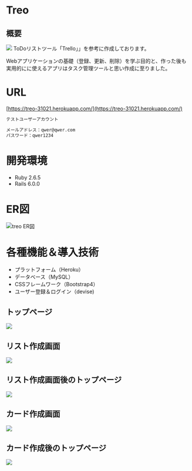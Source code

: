 # Treo

## 概要
![](https://i.gyazo.com/7939cb0b3f52dfc112a75294fbe4aba0.png)
ToDoリストツール「Trello」」を参考に作成しております。

Webアプリケーションの基礎（登録、更新、削除）を学ぶ目的と、作った後も実用的にに使えるアプリはタスク管理ツールと思い作成に至りました。


# URL

[https://treo-31021.herokuapp.com/](https://treo-31021.herokuapp.com/)

```HTML
テストユーザーアカウント

メールアドレス：qwer@qwer.com
パスワード：qwer1234
```


# 開発環境

- Ruby 2.6.5
- Rails 6.0.0

# ER図
![treo ER図](https://i.gyazo.com/08e93dbf95c7be4a1566aa0caab652bf.png)

# 各種機能＆導入技術

- プラットフォーム（Heroku）
- データベース（MySQL）
- CSSフレームワーク（Bootstrap4）
- ユーザー登録＆ログイン（devise)

## トップページ
![](https://i.gyazo.com/23c32fb6afe017fd079d8046f4902a75.png)

## リスト作成画面
![](https://i.gyazo.com/6f1f920fe95a0189b4a24eaf12a00e4d.png)

## リスト作成画面後のトップページ
![](https://i.gyazo.com/5c508a950f9fec09065f26df1334ed27.png)

## カード作成画面
![](https://i.gyazo.com/b4293fca91c38b68c36aed08c9e359a1.png)

## カード作成後のトップページ
![](https://i.gyazo.com/45259faace435f9ea7ec7a86a766f28f.png)